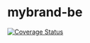 # mybrand-be

[![Coverage Status](https://coveralls.io/repos/github/Tuyisenge2/mybrand-be/badge.svg?branch=develop)](https://coveralls.io/github/Tuyisenge2/mybrand-be?branch=develop)